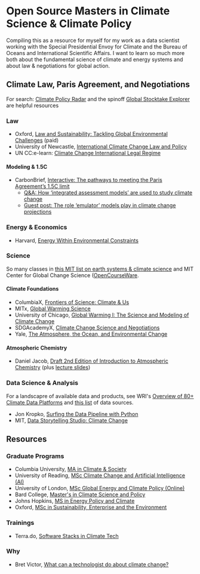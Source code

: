 # Open Source Masters in Climate Science & Climate Policy 

Compiling this as a resource for myself for my work as a data scientist working with the Special Presidential Envoy for Climate and the Bureau of Oceans and International Scientific Affairs. I want to learn so much more both about the fundamental science of climate and energy systems and about law & negotiations for global action. 

## Climate Law, Paris Agreement, and Negotiations

For search: [Climate Policy Radar](https://app.climatepolicyradar.org/) and the spinoff [Global Stocktake Explorer](https://gst1.org/) are helpful resources 

### Law 
- Oxford, [Law and Sustainability: Tackling Global Environmental Challenges](https://onlinecourses.smithschool.ox.ac.uk/courses/law-and-sustainability/?utm_source=google&utm_medium=cpc&utm_campaign=OXU-GG-SN-NB-C-SUS-NDC-SUST-PR-10232023-C02-MMT-NSP-NSP-NSP&gclsrc=ds) (paid)
- University of Newcastle, [International Climate Change Law and Policy](https://www.newcastle.edu.au/study/online-learning/international-climate-change-law-and-policy#)
- UN CC:e-learn: [Climate Change International Legal Regime](https://unccelearn.org/course/view.php?id=68&page=overview)

#### Modeling & 1.5C 
- CarbonBrief, [Interactive: The pathways to meeting the Paris Agreement’s 1.5C limit](https://interactive.carbonbrief.org/one-point-five-pathways/index.html)
  - [Q&A: How ‘integrated assessment models’ are used to study climate change](https://www.carbonbrief.org/qa-how-integrated-assessment-models-are-used-to-study-climate-change/)
  - [Guest post: The role ‘emulator’ models play in climate change projections](https://www.carbonbrief.org/guest-post-the-role-emulator-models-play-in-climate-change-projections/)

### Energy & Economics
- Harvard, [Energy Within Environmental Constraints](https://pll.harvard.edu/course/energy-within-environmental-constraints)

### Science 

So many classes in [this MIT list on earth systems & climate science](https://ocw.mit.edu/course-lists/environment-earth-systems-and-climate-science-5/) and MIT Center for Global Change Science ([OpenCourseWare](https://cgcs.mit.edu/education-outreach/mit-opencourseware).


#### Climate Foundations 
- ColumbiaX, [Frontiers of Science: Climate & Us](https://www.edx.org/learn/climate-change/columbia-university-frontiers-of-science-climate-us)
- MITx, [Global Warming Science](https://www.edx.org/learn/global-warming/massachusetts-institute-of-technology-global-warming-science)
- University of Chicago, [Global Warming I: The Science and Modeling of Climate Change](https://www.coursera.org/learn/global-warming)
- SDGAcademyX, [Climate Change Science and Negotiations](https://www.edx.org/learn/climate-change/sdg-academy-climate-change-science-and-negotiations)
- Yale, [The Atmosphere, the Ocean, and Environmental Change](https://www.coursearena.io/course/the-atmosphere-the-ocean-and-environmental-change-by-yale-university)

#### Atmospheric Chemistry 
- Daniel Jacob, [Draft 2nd Edition of Introduction to Atmospheric Chemistry](https://acmg.seas.harvard.edu/education/2nd-edition) (plus [lecture slides](https://acmg.seas.harvard.edu/education#slides))


### Data Science & Analysis 

For a landscapre of available data and products, see WRI's [Overview of 80+ Climate Data Platforms](https://www.wri.org/data/overview-80-climate-data-platforms) and [this list](https://github.com/charlottemcclintock/climatemasters/blob/main/data.md) of data sources.

- Jon Kropko, [Surfing the Data Pipeline with Python](https://jkropko.github.io/surfing-the-data-pipeline/intro.html)
- MIT, [Data Storytelling Studio: Climate Change](https://ocw.mit.edu/courses/cms-631-data-storytelling-studio-climate-change-spring-2017/)


## Resources 

### Graduate Programs
- Columbia University, [MA in Climate & Society](https://climatesociety.ei.columbia.edu/)
- University of Reading, [MSc Climate Change and Artificial Intelligence (AI)](https://www.reading.ac.uk/ready-to-study/study/subject-area/meteorology-and-climate-pg/msc-climate-change-and-artificial-intelligence)
- University of London, [MSc Global Energy and Climate Policy (Online)](https://www.soas.ac.uk/study/find-course/msc-global-energy-and-climate-policy-online)
- Bard College, [Master's in Climate Science and Policy](https://gps.bard.edu/academics/ms-in-climate-science-and-policy)
- Johns Hopkins, [MS in Energy Policy and Climate](https://advanced.jhu.edu/academics/graduate/ms-energy-policy-climate/)
- Oxford, [MSc in Sustainability, Enterprise and the Environment](https://www.ox.ac.uk/admissions/graduate/courses/msc-sustainability-enterprise-environment)


### Trainings
- Terra.do, [Software Stacks in Climate Tech](https://www.terra.do/climate-education/cohort-courses/software-stacks-in-climate-tech/?utm_source=drip&utm_medium=email&utm_campaign=Marketing+Email+-+Nov+29th&utm_source=drip&utm_medium=email&utm_campaign=Climate+Switch+-+Dec+7th)

### Why
- Bret Victor, [What can a technologist do about climate change?](http://worrydream.com/ClimateChange/)
